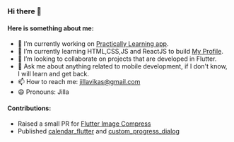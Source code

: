 ### Hi there 👋

<!--
**VikasJilla/VikasJilla** is a ✨ _special_ ✨ repository because its `README.md` (this file) appears on your GitHub profile.

Here are some ideas to get you started:
-->
#### Here is something about me:
- 🔭 I’m currently working on [Practically Learning app](https://www.practically.com/web/index.php).
- 🌱 I’m currently learning HTML,CSS,JS and ReactJS to build [My Profile](https://vikasjilla.github.io/).
- 👯 I’m looking to collaborate on projects that are developed in Flutter.
- 💬 Ask me about anything related to mobile development, if I don't know, I will learn and get back.
- 📫 How to reach me: jillavikas@gmail.com
- 😄 Pronouns: Jilla

#### Contributions:
* Raised a small PR for [Flutter Image Compress](https://github.com/OpenFlutter/flutter_image_compress)
* Published [calendar_flutter](https://pub.dev/packages/calendar_flutter) and [custom_progress_dialog](https://pub.dev/packages/custom_progress_dialog)
